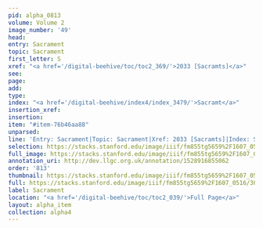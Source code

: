 ```yaml
---
pid: alpha_0813
volume: Volume 2
image_number: '49'
head: 
entry: Sacrament
topic: Sacrament
first_letter: S
xref: "<a href='/digital-beehive/toc/toc2_369/'>2033 [Sacramts]</a>"
see: 
page: 
add: 
type: 
index: "<a href='/digital-beehive/index4/index_3479/'>Sacramt</a>"
insertion_xref: 
insertion: 
item: "#item-76b46aa88"
unparsed: 
line: 'Entry: Sacrament|Topic: Sacrament|Xref: 2033 [Sacramts]|Index: Sacramt|#item-76b46aa88'
selection: https://stacks.stanford.edu/image/iiif/fm855tg5659%2F1607_0516/305,3017,3033,325/full/0/default.jpg
full_image: https://stacks.stanford.edu/image/iiif/fm855tg5659%2F1607_0516/full/full/0/default.jpg
annotation_uri: http://dev.llgc.org.uk/annotation/1528916855062
order: '813'
thumbnail: https://stacks.stanford.edu/image/iiif/fm855tg5659%2F1607_0516/305,3017,600,180/250,/0/default.jpg
full: https://stacks.stanford.edu/image/iiif/fm855tg5659%2F1607_0516/305,3017,3033,325/full/0/default.jpg
label: Sacrament
location: "<a href='/digital-beehive/toc/toc2_039/'>Full Page</a>"
layout: alpha_item
collection: alpha4
---
```

